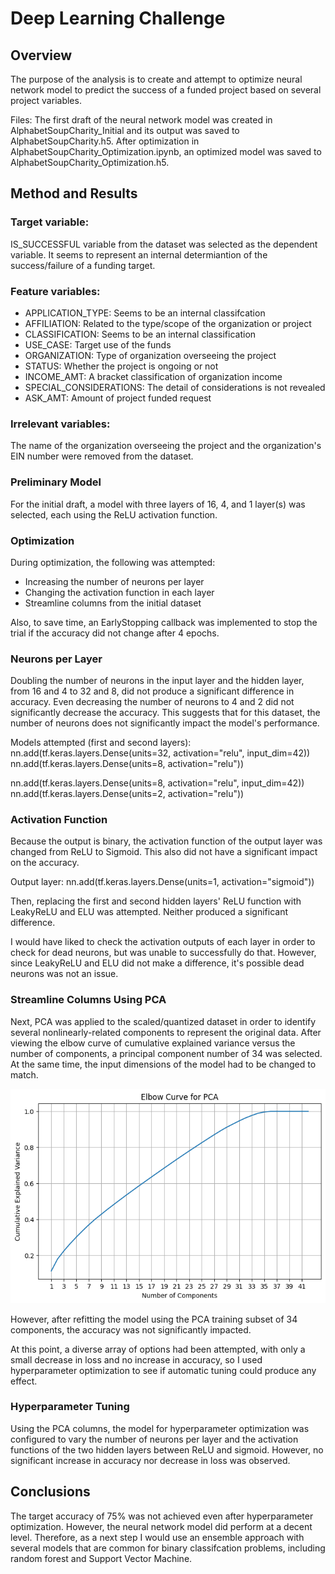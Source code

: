 # Deep Learning Challenge

## Overview
The purpose of the analysis is to create and attempt to optimize neural network model to predict the success of a funded project based on several project variables. 

Files:
The first draft of the neural network model was created in AlphabetSoupCharity_Initial and its output was saved to AlphabetSoupCharity.h5.
After optimization in AlphabetSoupCharity_Optimization.ipynb, an optimized model was saved to AlphabetSoupCharity_Optimization.h5.

## Method and Results

### Target variable:
IS_SUCCESSFUL variable from the dataset was selected as the dependent variable. It seems to represent an internal determiantion of the success/failure of a funding target.

### Feature variables:
* APPLICATION_TYPE: Seems to be an internal classifcation
* AFFILIATION: Related to the type/scope of the organization or project
* CLASSIFICATION: Seems to be an internal classification
* USE_CASE: Target use of the funds
* ORGANIZATION: Type of organization overseeing the project
* STATUS: Whether the project is ongoing or not
* INCOME_AMT: A bracket classification of organization income
* SPECIAL_CONSIDERATIONS: The detail of considerations is not revealed 
* ASK_AMT: Amount of project funded request

### Irrelevant variables:
The name of the organization overseeing the project and the organization's EIN number were removed from the dataset.

### Preliminary Model
For the initial draft, a model with three layers of 16, 4, and 1 layer(s) was selected, each using the ReLU activation function. 

### Optimization
During optimization, the following was attempted:
* Increasing the number of neurons per layer
* Changing the activation function in each layer
* Streamline columns from the initial dataset

Also, to save time, an EarlyStopping callback was implemented to stop the trial if the accuracy did not change after 4 epochs.

### Neurons per Layer
Doubling the number of neurons in the input layer and the hidden layer, from 16 and 4 to 32 and 8, did not produce a significant difference in accuracy. Even decreasing the number of neurons to 4 and 2 did not significantly decrease the accuracy. This suggests that for this dataset, the number of neurons does not significantly impact the model's performance.

Models attempted (first and second layers):
nn.add(tf.keras.layers.Dense(units=32, activation="relu", input_dim=42))
nn.add(tf.keras.layers.Dense(units=8, activation="relu"))

nn.add(tf.keras.layers.Dense(units=8, activation="relu", input_dim=42))
nn.add(tf.keras.layers.Dense(units=2, activation="relu"))

### Activation Function
Because the output is binary, the activation function of the output layer was changed from ReLU to Sigmoid. This also did not have a significant impact on the accuracy.

Output layer:
nn.add(tf.keras.layers.Dense(units=1, activation="sigmoid"))

Then, replacing the first and second hidden layers' ReLU function with LeakyReLU and ELU was attempted. Neither produced a significant difference.

I would have liked to check the activation outputs of each layer in order to check for dead neurons, but was unable to successfully do that. However, since LeakyReLU and ELU did not make a difference, it's possible dead neurons was not an issue.

### Streamline Columns Using PCA
Next, PCA was applied to the scaled/quantized dataset in order to identify several nonlinearly-related components to represent the original data. After viewing the elbow curve of cumulative explained variance versus the number of components, a principal component number of 34 was selected. At the same time, the input dimensions of the model had to be changed to match.

![PCA elbow curve](Deep_Learning_Challenge/Resources/pca_elbow_curve.png)

However, after refitting the model using the PCA training subset of 34 components, the accuracy was not significantly impacted.

At this point, a diverse array of options had been attempted, with only a small decrease in loss and no increase in accuracy, so I used hyperparameter optimization to see if automatic tuning could produce any effect.

### Hyperparameter Tuning
Using the PCA columns, the model for hyperparameter optimization was configured to vary the number of neurons per layer and the activation functions of the two hidden layers between ReLU and sigmoid. However, no significant increase in accuracy nor decrease in loss was observed. 

## Conclusions
The target accuracy of 75% was not achieved even after hyperparameter optimization. However, the neural network model did perform at a decent level. Therefore, as a next step I would use an ensemble approach with several models that are common for binary classifcation problems, including random forest and Support Vector Machine.
